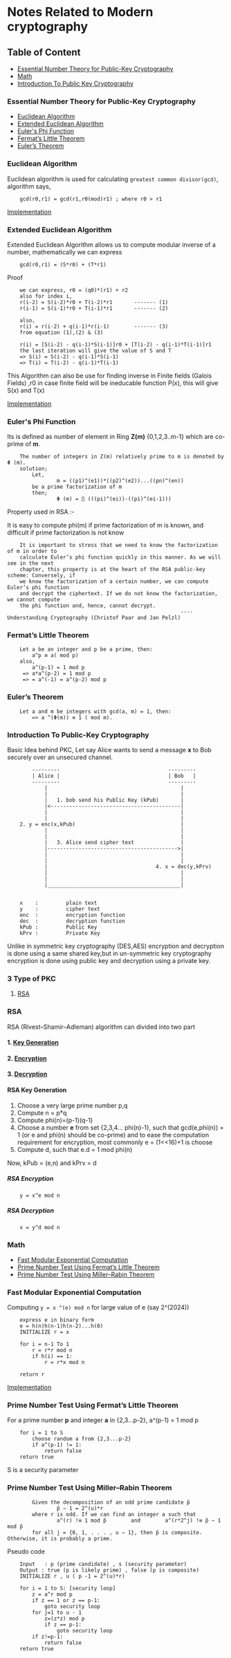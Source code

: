 # Notes Related to Modern cryptography

## Table of Content

- [Essential Number Theory for Public-Key Cryptography](#Essential-Number-Theory-for-Public-Key-Cryptography)
- [Math](#Math)
- [Introduction To Public Key Cryptography](#Introduction-To-Public-Key-Cryptography)

### Essential Number Theory for Public-Key Cryptography
- [Euclidean Algorithm](#Euclidean-Algorithm)
- [Extended Euclidean Algorithm](#Extended-Euclidean-Algorithm)
- [Euler's Phi Function](Euler's-Phi-Function)
- [Fermat’s Little Theorem](#Fermat’s-Little-Theorem)
- [Euler’s Theorem](#Euler’s-Theorem)

### Euclidean Algorithm

Euclidean algorithm is used for calculating ``greatest common divisor(gcd)``, algorithm says,
```
    gcd(r0,r1) = gcd(r1,r0(mod)r1) ; where r0 > r1
```
[Implementation](../math/gcd/gcd.go)

### Extended Euclidean Algorithm
Extended Euclidean Algorithm allows us to compute modular inverse of a number, mathematically we can express

``` 
    gcd(r0,r1) = (S*r0) + (T*r1)
```
Proof
``` 
    we can express, r0 = (q0)*(r1) + r2
    also for index i,
    r(i-2) = S(i-2)*r0 + T(i-2)*r1       ------- (1)
    r(i-1) = S(i-1)*r0 + T(i-1)*r1       ------- (2)

    also,
    r(i) = r(i-2) + q(i-1)*r(i-1)        ------- (3)
    from equation (1),(2) & (3)

    r(i) = [S(i-2) - q(i-1)*S(i-1)]r0 + [T(i-2) - q(i-1)*T(i-1)]r1
    the last iteration will give the value of S and T
    => S(i) = S(i-2) - q(i-1)*S(i-1)
    => T(i) = T(i-2) - q(i-1)*T(i-1)
```

This Algorithm can also be use for finding inverse in Finite fields (Galois Fields)
,r0 in case finite field will be ineducable function P(x), this will give S(x) and T(x)

[Implementation](../math/modularinverse/modularinverse.go)

### Euler's Phi Function
Its is defined as number of element in Ring **Z(m)** {0,1,2,3..m-1} which are co-prime of **m**.
```
    The number of integers in Z(m) relatively prime to m is denoted by Φ (m).
    solution;
        Let,
                m = ((p1)^(e1))*((p2)^(e2))...((pn)^(en)) 
        be a prime factorization of m
        then;
                Φ (m) = ∏ (((pi)^(ei))-((pi)^(ei-1)))
```

Property used in RSA :-

It is easy to compute phi(m) if prime factorization of m is known, and difficult if prime factorization is not know

```
    It is important to stress that we need to know the factorization of m in order to
    calculate Euler’s phi function quickly in this manner. As we will see in the next
    chapter, this property is at the heart of the RSA public-key scheme: Conversely, if
    we know the factorization of a certain number, we can compute Euler’s phi function
    and decrypt the ciphertext. If we do not know the factorization, we cannot compute
    the phi function and, hence, cannot decrypt.
                                                        ---- Understanding Cryptography (Christof Paar and Jan Pelzl)
```

### Fermat’s Little Theorem
```
    Let a be an integer and p be a prime, then:
        a^p ≡ a( mod p)
    also, 
        a^(p-1) = 1 mod p
     => a*a^(p-2) = 1 mod p
     => = a^(-1) = a^(p-2) mod p
```

### Euler’s Theorem
```
    Let a and m be integers with gcd(a, m) = 1, then:
        => a ^(Φ(m)) ≡ 1 ( mod m).
```

### Introduction To Public-Key Cryptography

Basic Idea behind PKC, Let say Alice wants to send a message **x** to Bob securely over an unsecured channel.
```
        ---------                                   ---------
        | Alice |                                   | Bob   |
        ---------                                   ---------
            |                                           |
            |                                           |
            |   1. bob send his Public Key (kPub)       |
            |<------------------------------------------|
            |                                           |
            |                                           |
    2. y = enc(x,kPub)                                  |
            |                                           |
            |                                           |
            |   3. Alice send cipher text               |
            |------------------------------------------>|
            |                                           |
            |                                           |
            |                                   4. x = dec(y,kPrv)
            |                                           |
            |                                           |
            |___________________________________________|

    
    x    :         plain text
    y    :         cipher text
    enc  :         encryption function
    dec  :         decryption function
    kPub :         Public Key
    kPrv :         Private Key
```
Unlike in symmetric key cryptography (DES,AES) encryption and decryption is done using a same shared key,but in un-symmetric key cryptography encryption is done using public key and decryption using a private key.

### 3 Type of PKC
1. [RSA](#RSA)

### RSA
RSA (Rivest–Shamir–Adleman) algorithm can divided into two part
#### 1. [Key Generation](#RSA-Key-Generation)
#### 2. [Encryption](#RSA-Encryption)
#### 3. [Decryption](#RSA-Decryption)

#### RSA Key Generation
1. Choose a very large prime number p,q
2. Compute n = p*q
3. Compute phi(n)=(p-1)(q-1)
4. Choose a number **e** from set {2,3,4... phi(n)-1}, such that gcd(e,phi(n)) = 1 (or e and phi(n) should be co-prime) and to ease the computation requirement for encryption, most commonly e = (1<<16)+1 is choose
5. Compute d, such that e.d = 1 mod phi(n)

Now, kPub = (e,n) and kPrv = d

##### RSA Encryption

```
    y = x^e mod n
```

##### RSA Decryption

```
    x = y^d mod n
```
### Math
- [Fast Modular Exponential Computation](#Fast-Modular-Exponential-Computation)
- [Prime Number Test Using Fermat’s Little Theorem](#Prime-Number-Test-Using-Fermat’s-Little-Theorem)
- [Prime Number Test Using Miller–Rabin Theorem](#Prime-Number-Test-Using-Miller–Rabin-Theorem)

### Fast Modular Exponential Computation
Computing ``y = x ^(e) mod n`` for large value of e (say 2^(2024))

```
    express e in binary form
    e = h(n)h(n-1)h(n-2)...h(0)
    INITIALIZE r = x

    for i = n-1 To 1
        r = r*r mod n
        if h(i) == 1:
            r = r*x mod n

    return r
```
[Implementation](../math/fastexp/fastExponential.go)

### Prime Number Test Using Fermat’s Little Theorem
For a prime number **p** and integer **a** in {2,3...p-2}, a^(p-1) = 1 mod p
```
    for i = 1 to S
        choose random a from {2,3...p-2}
        if a^(p-1) != 1:
            return false
    return true
```
S is a security parameter
### Prime Number Test Using Miller–Rabin Theorem
```
        Given the decomposition of an odd prime candidate p̃
                p̃ − 1 = 2^(u)*r
        where r is odd. If we can find an integer a such that
                a^(r) !≡ 1 mod p̃        and        a^(r*2^j) !≡ p̃ − 1 mod p̃
        for all j = {0, 1, . . . , u − 1}, then p̃ is composite. Otherwise, it is probably a prime.
```

Pseudo code
```
    Input   : p (prime candidate) , s (security parameter)
    Output : true (p is likely prime) , false (p is composite)
    INITIALIZE r , u ( p -1 = 2^(u)*r)

    for i = 1 to S: [security loop]
        z = a^r mod p
        if z == 1 or z == p-1:
            goto security loop
        for j=1 to u - 1
            z=(z*z) mod p
            if z == p-1:
                goto security loop
        if z!=p-1:
            return false
    return true
```
